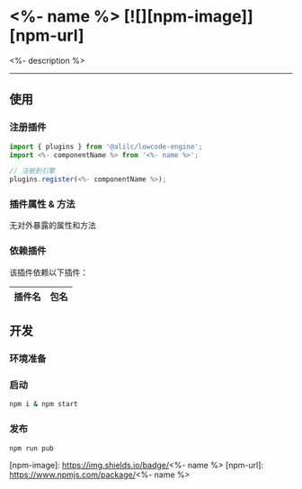 # <%- name %> [![][npm-image]][npm-url]

<%- description %>

---

## 使用

### 注册插件
```jsx
import { plugins } from '@alilc/lowcode-engine';
import <%- componentName %> from '<%- name %>';

// 注册到引擎
plugins.register(<%- componentName %>);
```

### 插件属性 & 方法
无对外暴露的属性和方法

### 依赖插件
该插件依赖以下插件：

| 插件名 | 包名 |
| --- | --- |

## 开发
### 环境准备

### 启动
```sh
npm i & npm start
```

### 发布
```sh
npm run pub
```

[npm-image]: https://img.shields.io/badge/<%- name %>
[npm-url]: https://www.npmjs.com/package/<%- name %>
